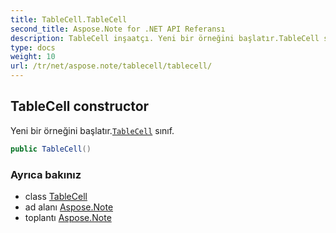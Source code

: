 ```yaml
---
title: TableCell.TableCell
second_title: Aspose.Note for .NET API Referansı
description: TableCell inşaatçı. Yeni bir örneğini başlatır.TableCell sınıf.
type: docs
weight: 10
url: /tr/net/aspose.note/tablecell/tablecell/
---
```

## TableCell constructor

Yeni bir örneğini başlatır.[`TableCell`](../) sınıf.

```csharp
public TableCell()
```

### Ayrıca bakınız

* class [TableCell](../)
* ad alanı [Aspose.Note](../../tablecell/)
* toplantı [Aspose.Note](../../../)


